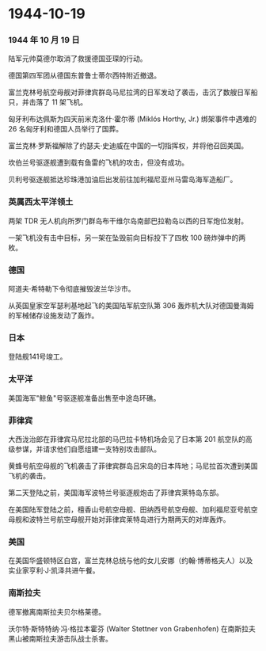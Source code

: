 # 1944-10-19

### 1944 年 10 月 19 日

陆军元帅莫德尔取消了救援德国亚琛的行动。

德国第四军团从德国东普鲁士蒂尔西特附近撤退。

富兰克林号航空母舰对菲律宾群岛马尼拉湾的日军发动了袭击，击沉了数艘日军船只，并击落了
11 架飞机。

匈牙利布达佩斯为四天前米克洛什·霍尔蒂 (Miklós Horthy, Jr.)
绑架事件中遇难的 26 名匈牙利和德国人员举行了国葬。

富兰克林·罗斯福解除了约瑟夫·史迪威在中国的一切指挥权，并将他召回美国。

坎伯兰号驱逐舰遭到载有鱼雷的飞机的攻击，但没有成功。

贝利号驱逐舰抵达珍珠港加油后出发前往加利福尼亚州马雷岛海军造船厂。

### 英属西太平洋领土

两架 TDR 无人机向所罗门群岛布干维尔岛南部巴拉勒岛以西的日军炮位发射。

一架飞机没有击中目标，另一架在坠毁前向目标投下了四枚 100
磅炸弹中的两枚。

### 德国

阿道夫·希特勒下令彻底摧毁波兰华沙市。

从英国皇家空军瑟利基地起飞的美国陆军航空队第 306
轰炸机大队对德国曼海姆的军械储存设施发动了轰炸。

### 日本

登陆舰141号竣工。

### 太平洋

美国海军"鲸鱼"号驱逐舰准备出售至中途岛环礁。

### 菲律宾

大西泷治郎在菲律宾马尼拉北部的马巴拉卡特机场会见了日本第 201
航空队的高级参谋，并请求他们自愿组建一支特别攻击部队。

黄蜂号航空母舰的飞机袭击了菲律宾群岛吕宋岛的日本阵地；马尼拉首次遭到美国飞机的袭击。

第二天登陆之前，美国海军波特兰号驱逐舰炮击了菲律宾莱特岛东部。

在美国陆军登陆之前，檀香山号航空母舰、田纳西号航空母舰、加利福尼亚号航空母舰和波特兰号航空母舰开始对菲律宾莱特岛进行为期两天的对岸轰炸。

### 美国

在美国华盛顿特区白宫，富兰克林总统与他的女儿安娜（约翰·博蒂格夫人）以及实业家亨利·J·凯泽共进午餐。

### 南斯拉夫

德军撤离南斯拉夫贝尔格莱德。

沃尔特·斯特特纳·冯·格拉本霍芬 (Walter Stettner von Grabenhofen)
在南斯拉夫黑山被南斯拉夫游击队战士杀害。